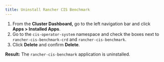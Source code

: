 ```yaml
---
title: Uninstall Rancher CIS Benchmark
---
```


<head>
  <link rel="canonical" href="https://ranchermanager.docs.rancher.com/how-to-guides/advanced-user-guides/cis-scan-guides/uninstall-rancher-cis-benchmark"/>
</head>

1. From the **Cluster Dashboard,** go to the left navigation bar and click **Apps > Installed Apps**.
1. Go to the `cis-operator-system` namespace and check the boxes next to `rancher-cis-benchmark-crd` and `rancher-cis-benchmark`.
1. Click **Delete** and confirm **Delete**.

**Result:** The `rancher-cis-benchmark` application is uninstalled.